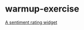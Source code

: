 # warmup-exercise
[A sentiment rating widget](https://cse110-sp24-group6.github.io/warmup-exercise/)
